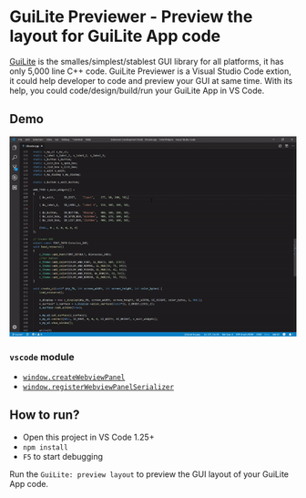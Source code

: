 # GuiLite Previewer - Preview the layout for GuiLite App code
[GuiLite](https://github.com/idea4good/GuiLite) is the smalles/simplest/stablest GUI library for all platforms, it has only 5,000 line C++ code.
GuiLite Previewer is a Visual Studio Code extion, it could help developer to code and preview your GUI at same time.
With its help, you could code/design/build/run your GuiLite App in VS Code.
## Demo

![demo](demo.gif)

### `vscode` module

- [`window.createWebviewPanel`](https://code.visualstudio.com/api/references/vscode-api#window.createWebviewPanel)
- [`window.registerWebviewPanelSerializer`](https://code.visualstudio.com/api/references/vscode-api#window.registerWebviewPanelSerializer)

## How to run?

- Open this project in VS Code 1.25+
- `npm install`
- `F5` to start debugging

Run the `GuiLite: preview layout` to preview the GUI layout of your GuiLite App code.
